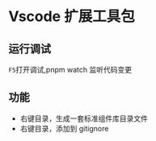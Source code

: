 # Vscode 扩展工具包

## 运行调试

`F5`打开调试,pnpm watch 监听代码变更

## 功能

- 右键目录，生成一套标准组件库目录文件
- 右键目录，添加到 gitignore
